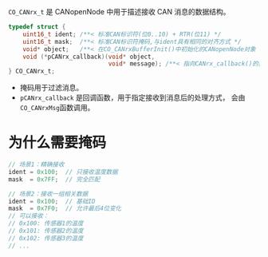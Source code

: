 `CO_CANrx_t` 是 CANopenNode 中用于描述接收 CAN 消息的数据结构。

```c
typedef struct {
    uint16_t ident; /**< 标准CAN标识符(位0..10) + RTR(位11) */
    uint16_t mask;  /**< 标准CAN标识符掩码,与ident具有相同的对齐方式 */
    void* object;   /**< 在CO_CANrxBufferInit()中初始化的CANopenNode对象 */
    void (*pCANrx_callback)(void* object,
                            void* message); /**< 指向CANrx_callback()的指针,在CO_CANrxBufferInit()中初始化 */
} CO_CANrx_t;
```
- 掩码用于过滤消息。
- `pCANrx_callback` 是回调函数，用于指定接收到消息后的处理方式， 会由`CO_CANrxMsg`函数调用。

# 为什么需要掩码
```c
// 场景1：精确接收
ident = 0x100;  // 只接收温度数据
mask  = 0x7FF;  // 完全匹配

// 场景2：接收一组相关数据
ident = 0x100;  // 基础ID
mask  = 0x7F0;  // 允许最后4位变化
// 可以接收：
// 0x100: 传感器1的温度
// 0x101: 传感器2的温度
// 0x102: 传感器3的温度
// ...
```
